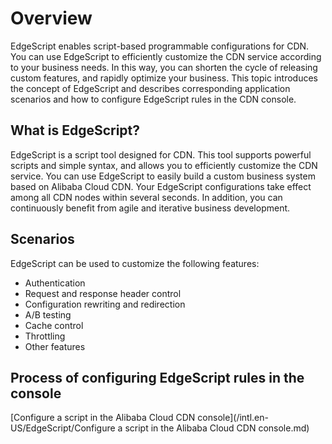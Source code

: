 # Overview

EdgeScript enables script-based programmable configurations for CDN. You can use EdgeScript to efficiently customize the CDN service according to your business needs. In this way, you can shorten the cycle of releasing custom features, and rapidly optimize your business. This topic introduces the concept of EdgeScript and describes corresponding application scenarios and how to configure EdgeScript rules in the CDN console.

## What is EdgeScript?

EdgeScript is a script tool designed for CDN. This tool supports powerful scripts and simple syntax, and allows you to efficiently customize the CDN service. You can use EdgeScript to easily build a custom business system based on Alibaba Cloud CDN. Your EdgeScript configurations take effect among all CDN nodes within several seconds. In addition, you can continuously benefit from agile and iterative business development.

## Scenarios

EdgeScript can be used to customize the following features:

-   Authentication
-   Request and response header control
-   Configuration rewriting and redirection
-   A/B testing
-   Cache control
-   Throttling
-   Other features

## Process of configuring EdgeScript rules in the console

[Configure a script in the Alibaba Cloud CDN console](/intl.en-US/EdgeScript/Configure a script in the Alibaba Cloud CDN console.md)

